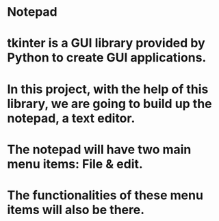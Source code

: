 # Notepad
# tkinter is a GUI library provided by Python to create GUI applications. 
# In this project, with the help of this library, we are going to build up the notepad, a text editor.
# The notepad will have two main menu items: File & edit. 
# The functionalities of these menu items will also be there.
